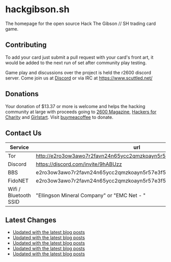 # hackgibson.sh
The homepage for the open source Hack The Gibson // SH trading card game.


## Contributing

To add your card just submit a pull request with your card's front art, it would be added to the next run of set after community play testing.

Game play and discussions over the project is held the r2600 discord server. Come join us at [Discord](https://discord.com/invite/9hABUzz) or via IRC at https://www.scuttled.net/


## Donations

Your donation of $13.37 or more is welcome and helps the hacking community at large with proceeds going to [2600 Magazine](https://2600.com/), [Hackers for Charity](https://hackersforcharity.org) and [Girlstart](https://girlstart.org).  Visit [buymeacoffee](https://www.buymeacoffee.com/hackgibson.sh) to donate.


## Contact Us

Service | url
-|-
Tor | http://e2ro3ow3awo7r2favn24n65ycc2qmzkoayn5r57e3f56nvjwdcgg32ad.onion
Discord | https://discord.com/invite/9hABUzz
BBS | e2ro3ow3awo7r2favn24n65ycc2qmzkoayn5r57e3f56nvjwdcgg32ad.onion:23
FidoNET | e2ro3ow3awo7r2favn24n65ycc2qmzkoayn5r57e3f56nvjwdcgg32ad.onion:24554
Wifi / Bluetooth SSID | "Ellingson Mineral Company" or "EMC Net - <fidonet address>"

## Latest Changes
<!-- BLOG-POST-LIST:START -->
- [Updated with the latest blog posts](https://github.com/DFW2600/hackgibson.sh/commit/0c2d0f4c9a5fdf5883dbd8349da3133974a56ac9)
- [Updated with the latest blog posts](https://github.com/DFW2600/hackgibson.sh/commit/997e8bde7573603cc0fe2eb12e718374ada40739)
- [Updated with the latest blog posts](https://github.com/DFW2600/hackgibson.sh/commit/d2c0b756fd29e958e1c82a5635fe17bd1af602a9)
- [Updated with the latest blog posts](https://github.com/DFW2600/hackgibson.sh/commit/c548e9cea2f0665e55b1a696959c0060e54f6f47)
- [Updated with the latest blog posts](https://github.com/DFW2600/hackgibson.sh/commit/a73e06502b15d5ff793464bcd8c03072e7119bd1)
<!-- BLOG-POST-LIST:END -->
